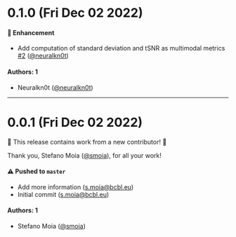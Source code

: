 # 0.1.0 (Fri Dec 02 2022)

#### 🚀 Enhancement

- Add computation of standard deviation and tSNR as multimodal metrics [#2](https://github.com/physiopy/physioqc/pull/2) ([@neuralkn0t](https://github.com/neuralkn0t))

#### Authors: 1

- Neuralkn0t ([@neuralkn0t](https://github.com/neuralkn0t))

---

# 0.0.1 (Fri Dec 02 2022)

:tada: This release contains work from a new contributor! :tada:

Thank you, Stefano Moia ([@smoia](https://github.com/smoia)), for all your work!

#### ⚠️ Pushed to `master`

- Add more information (s.moia@bcbl.eu)
- Initial commit (s.moia@bcbl.eu)

#### Authors: 1

- Stefano Moia ([@smoia](https://github.com/smoia))
